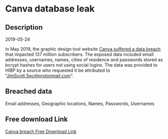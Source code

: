 # Canva database leak

## Description

2019-05-24

In May 2019, the graphic design tool website <a href="https://support.canva.com/contact/customer-support/may-24-security-incident-faqs/" target="_blank" rel="noopener">Canva suffered a data breach</a> that impacted 137 million subscribers. The exposed data included email addresses, usernames, names, cities of residence and passwords stored as bcrypt hashes for users not using social logins. The data was provided to HIBP by a source who requested it be attributed to "JimScott.Sec@protonmail.com".

## Breached data

Email addresses, Geographic locations, Names, Passwords, Usernames

## Free download Link

[Canva breach Free Download Link](https://tinyurl.com/2b2k277t)